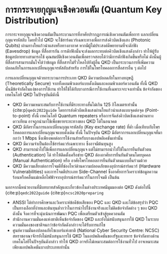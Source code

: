 # การกระจายกุญแจเชิงควอนตัม (Quantum Key Distribution)

การกระจายกุญแจเชิงควอนตัมเป็นกระบวนการที่อาศัยปรากฏการณ์เชิงควอนตัมเพื่อการ
แลกเปลี่ยนกุญแจรหัสลับ โดยทั่วไป QKD จะใช้ฮาร์ดแวร์เฉพาะทางเพื่อการส่งคิวบิตเชิงแสง (Photonic Qubits)
ผ่านทางใยแก้วนำแสงหรือทางอากาศ หากมีผู้ไม่ประสงค์ดีพยายามที่จะดักฟัง (Eavesdrop) ข้อมูล
ที่สื่อสารกัน การดักฟังนั้นจะส่งผลกระทบต่อคิวบิตเชิงแสงดังกล่าว ทำให้ผู้รับข้อมูลปลายทางสามารถใช้
คุณสมบัติเชิงควอนตัมเพื่อตรวจสอบได้ว่ามีการดักฟังเกิดขึ้นหรือไม่ ดังนั้นผู้ที่สื่อสารสามารถมั่นใจได้ว่าข้อมูล
ที่สื่อสารไม่รั่วไหลไปยังผู้อื่น QKD เป็นกระบวนการที่เพิ่มความปลอดภัยในการแลกเปลี่ยนกุญแจรหัสลับสำหรับ
การใช้ในโพรโทคอลการสื่อสารอื่น ๆ ต่อไป

การแลกเปลี่ยนกุญแจด้วยกระบวนการประเภท QKD มีความปลอดภัยในทางทฤษฎี (Theoretically Secure) จากทั้งคอมพิวเตอร์แบบดั้งเดิมและคอมพิวเตอร์ควอนตัม ทั้งนี้ QKD นั้นมีข้อจำกัดในแง่ของการใช้งาน ทำให้ใช้ได้กับบางกรณีการใช้งานที่เฉพาะเจาะจงเท่านั้น ข้อจำกัดของเทคโนโลยี QKD ในปัจจุบันมีดังนี้

- QKD มีความเหมาะสมกับการใช้งานที่มีระยะทางสั้นไม่เกิน 125 กิโลเมตรเท่านั้น {cite:p}`qedc2022guide` โดยการส่งคิวบิตเชิงแสงผ่านใยแก้วนำแสงแบบจุดต่อจุด (Point-to-point) ทั้งนี้ เทคโนโลยี Quantum repeaters หรือการจัดส่งคิวบิตเชิงแสงผ่านทางดาวเทียม อาจถูกนำมาใช้เพื่อขยายระยะทางของ QKD ได้ในอนาคต
- QKD มีอัตราในการแลกเปลี่ยนกุญแจรหัสลับ (Key exchange rate) ที่ต่ำ เมื่อเทียบกับโพรโทคอลการแลกเปลี่ยนกุญแจแบบดั้งเดิม ทั้งนี้ ในปัจจุบัน QKD มีอัตราการแลกเปลี่ยนกุญแจที่มากกว่า 1 Mbps ซึ่งเพียงพอต่อการใช้งานสำหรับบางแอปพลิเคชันเท่านั้น
- QKD มีความจำเป็นต้องใช้ฮาร์ดแวร์เฉพาะทาง ซึ่งอาจมีต้นทุนสูง
- QKD สามารถนำไปใช้เพื่อการแลกเปลี่ยนกุญแจ แต่ไม่สามารถนำไปใช้ในการยืนยันตัวตน (Authentication) ได้ ทำให้ติดตั้งเครือข่าย QKD ต้องอาศัยการยืนยันตัวตนโดยบุคคล (Manual Authentication) หรือ อาศัยโพรโทคอลการยืนยันตัวตนแบบอื่นร่วมด้วย
- QKD มีความเสี่ยงต่อการโจมตีที่ช่องโหว่ด้านความปลอดภัยของอุปกรณ์ฮาร์ดแวร์ (Hardware Vulnerabilities) และการโจมตีประเภท Side-Channel ซึ่งอาศัยการวิเคราะห์ข้อมูลความร้อนหรือคลื่นแม่เหล็กไฟฟ้าจากอุปกรณ์ฮาร์ดแวร์ในการโจมตี เป็นต้น 

นอกจากนี้หน่วยงานที่มีบทบาทสำคัญและเกี่ยวข้องในต่างประเทศมีมุมมองต่อ QKD ดังต่อไปนี้ {cite:p}`qedc2022guide` {cite:p}`ncsc2020preparing` 
- ANSSI ได้ทำการศึกษาและวิเคราะห์ข้อดีข้อเสียของ PQC และ QKD และได้ข้อสรุปว่า PQC เป็นทางเลือกที่ง่ายและต้นทุนต่ำกว่าในการนำไปใช้งานจริงและไม่ติดข้อจำกัดต่าง ๆ ของ QKD ดังนั้น จึงควรที่จะมุ่งเน้นการพัฒนา PQC เพื่อเตรียมตัวเข้าสู่ยุคควอนตัม
- สำนักงานความมั่นคงแห่งชาติเห็นข้อจำกัดของ QKD และยังไม่สนับสนุนการใช้ QKD ในระบบความมั่นคงของชาติจนกว่าข้อจำกัดดังกล่าวจะได้รับการแก้ไข
- ศูนย์ความมั่นคงปลอดภัยไซเบอร์แห่งชาติ (National Cyber Security Centre: NCSC) สหราชอาณาจักรยังไม่สนับสนุนการใช้ QKD ในแอปพลิเคชันของรัฐและทหาร ข้อจำกัดทางด้านเทคโนโลยีในปัจจุบันดังกล่าว ทำให้ QKD อาจยังไม่เหมาะสมต่อการใช้งานทั่วไป อาจเหมาะสมเพียงแอปพลิเคชันบางประเภทเท่านั้น